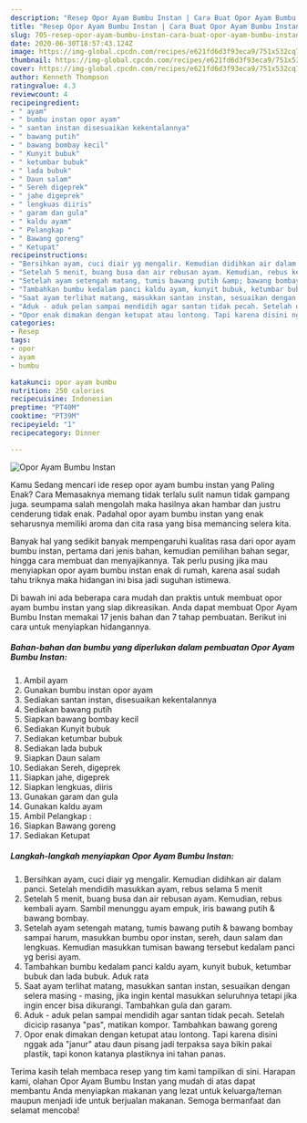 ```yaml
---
description: "Resep Opor Ayam Bumbu Instan | Cara Buat Opor Ayam Bumbu Instan Yang Sedap"
title: "Resep Opor Ayam Bumbu Instan | Cara Buat Opor Ayam Bumbu Instan Yang Sedap"
slug: 705-resep-opor-ayam-bumbu-instan-cara-buat-opor-ayam-bumbu-instan-yang-sedap
date: 2020-06-30T18:57:43.124Z
image: https://img-global.cpcdn.com/recipes/e621fd6d3f93eca9/751x532cq70/opor-ayam-bumbu-instan-foto-resep-utama.jpg
thumbnail: https://img-global.cpcdn.com/recipes/e621fd6d3f93eca9/751x532cq70/opor-ayam-bumbu-instan-foto-resep-utama.jpg
cover: https://img-global.cpcdn.com/recipes/e621fd6d3f93eca9/751x532cq70/opor-ayam-bumbu-instan-foto-resep-utama.jpg
author: Kenneth Thompson
ratingvalue: 4.3
reviewcount: 4
recipeingredient:
- " ayam"
- " bumbu instan opor ayam"
- " santan instan disesuaikan kekentalannya"
- " bawang putih"
- " bawang bombay kecil"
- " Kunyit bubuk"
- " ketumbar bubuk"
- " lada bubuk"
- " Daun salam"
- " Sereh digeprek"
- " jahe digeprek"
- " lengkuas diiris"
- " garam dan gula"
- " kaldu ayam"
- " Pelangkap "
- " Bawang goreng"
- " Ketupat"
recipeinstructions:
- "Bersihkan ayam, cuci diair yg mengalir. Kemudian didihkan air dalam panci. Setelah mendidih masukkan ayam, rebus selama 5 menit"
- "Setelah 5 menit, buang busa dan air rebusan ayam. Kemudian, rebus kembali ayam. Sambil menunggu ayam empuk, iris bawang putih &amp; bawang bombay."
- "Setelah ayam setengah matang, tumis bawang putih &amp; bawang bombay sampai harum, masukkan bumbu opor instan, sereh, daun salam dan lengkuas. Kemudian masukkan tumisan bawang tersebut kedalam panci yg berisi ayam."
- "Tambahkan bumbu kedalam panci kaldu ayam, kunyit bubuk, ketumbar bubuk dan lada bubuk. Aduk rata"
- "Saat ayam terlihat matang, masukkan santan instan, sesuaikan dengan selera masing - masing, jika ingin kental masukkan seluruhnya tetapi jika ingin encer bisa dikurangi. Tambahkan gula dan garam."
- "Aduk - aduk pelan sampai mendidih agar santan tidak pecah. Setelah dicicip rasanya &#34;pas&#34;, matikan kompor. Tambahkan bawang goreng"
- "Opor enak dimakan dengan ketupat atau lontong. Tapi karena disini nggak ada &#34;janur&#34; atau daun pisang jadi terpaksa saya bikin pakai plastik, tapi konon katanya plastiknya ini tahan panas."
categories:
- Resep
tags:
- opor
- ayam
- bumbu

katakunci: opor ayam bumbu 
nutrition: 250 calories
recipecuisine: Indonesian
preptime: "PT40M"
cooktime: "PT39M"
recipeyield: "1"
recipecategory: Dinner

---
```



![Opor Ayam Bumbu Instan](https://img-global.cpcdn.com/recipes/e621fd6d3f93eca9/751x532cq70/opor-ayam-bumbu-instan-foto-resep-utama.jpg)

Kamu Sedang mencari ide resep opor ayam bumbu instan yang Paling Enak? Cara Memasaknya memang tidak terlalu sulit namun tidak gampang juga. seumpama salah mengolah maka hasilnya akan hambar dan justru cenderung tidak enak. Padahal opor ayam bumbu instan yang enak seharusnya memiliki aroma dan cita rasa yang bisa memancing selera kita.

Banyak hal yang sedikit banyak mempengaruhi kualitas rasa dari opor ayam bumbu instan, pertama dari jenis bahan, kemudian pemilihan bahan segar, hingga cara membuat dan menyajikannya. Tak perlu pusing jika mau menyiapkan opor ayam bumbu instan enak di rumah, karena asal sudah tahu triknya maka hidangan ini bisa jadi suguhan istimewa.




Di bawah ini ada beberapa cara mudah dan praktis untuk membuat opor ayam bumbu instan yang siap dikreasikan. Anda dapat membuat Opor Ayam Bumbu Instan memakai 17 jenis bahan dan 7 tahap pembuatan. Berikut ini cara untuk menyiapkan hidangannya.

<!--inarticleads1-->

##### Bahan-bahan dan bumbu yang diperlukan dalam pembuatan Opor Ayam Bumbu Instan:

1. Ambil  ayam
1. Gunakan  bumbu instan opor ayam
1. Sediakan  santan instan, disesuaikan kekentalannya
1. Sediakan  bawang putih
1. Siapkan  bawang bombay kecil
1. Sediakan  Kunyit bubuk
1. Sediakan  ketumbar bubuk
1. Sediakan  lada bubuk
1. Siapkan  Daun salam
1. Sediakan  Sereh, digeprek
1. Siapkan  jahe, digeprek
1. Siapkan  lengkuas, diiris
1. Gunakan  garam dan gula
1. Gunakan  kaldu ayam
1. Ambil  Pelangkap :
1. Siapkan  Bawang goreng
1. Sediakan  Ketupat




<!--inarticleads2-->

##### Langkah-langkah menyiapkan Opor Ayam Bumbu Instan:

1. Bersihkan ayam, cuci diair yg mengalir. Kemudian didihkan air dalam panci. Setelah mendidih masukkan ayam, rebus selama 5 menit
1. Setelah 5 menit, buang busa dan air rebusan ayam. Kemudian, rebus kembali ayam. Sambil menunggu ayam empuk, iris bawang putih &amp; bawang bombay.
1. Setelah ayam setengah matang, tumis bawang putih &amp; bawang bombay sampai harum, masukkan bumbu opor instan, sereh, daun salam dan lengkuas. Kemudian masukkan tumisan bawang tersebut kedalam panci yg berisi ayam.
1. Tambahkan bumbu kedalam panci kaldu ayam, kunyit bubuk, ketumbar bubuk dan lada bubuk. Aduk rata
1. Saat ayam terlihat matang, masukkan santan instan, sesuaikan dengan selera masing - masing, jika ingin kental masukkan seluruhnya tetapi jika ingin encer bisa dikurangi. Tambahkan gula dan garam.
1. Aduk - aduk pelan sampai mendidih agar santan tidak pecah. Setelah dicicip rasanya &#34;pas&#34;, matikan kompor. Tambahkan bawang goreng
1. Opor enak dimakan dengan ketupat atau lontong. Tapi karena disini nggak ada &#34;janur&#34; atau daun pisang jadi terpaksa saya bikin pakai plastik, tapi konon katanya plastiknya ini tahan panas.




Terima kasih telah membaca resep yang tim kami tampilkan di sini. Harapan kami, olahan Opor Ayam Bumbu Instan yang mudah di atas dapat membantu Anda menyiapkan makanan yang lezat untuk keluarga/teman maupun menjadi ide untuk berjualan makanan. Semoga bermanfaat dan selamat mencoba!
